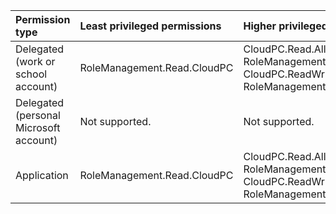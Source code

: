 |Permission type|Least privileged permissions|Higher privileged permissions|
|:---|:---|:---|
|Delegated (work or school account)|RoleManagement.Read.CloudPC|CloudPC.Read.All, RoleManagement.ReadWrite.CloudPC, CloudPC.ReadWrite.All, RoleManagement.Read.All|
|Delegated (personal Microsoft account)|Not supported.|Not supported.|
|Application|RoleManagement.Read.CloudPC|CloudPC.Read.All, RoleManagement.ReadWrite.CloudPC, CloudPC.ReadWrite.All, RoleManagement.Read.All|